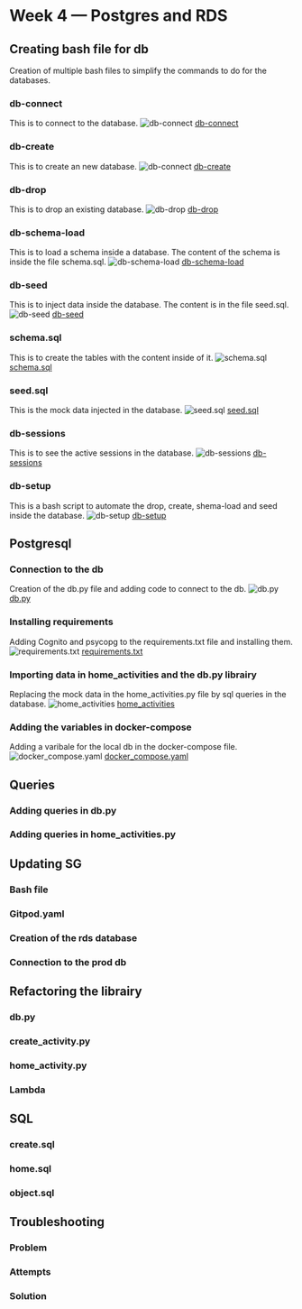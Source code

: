 # Week 4 — Postgres and RDS

## Creating bash file for db
Creation of multiple bash files to simplify the commands to do for the databases.
### db-connect
This is to connect to the database.
![db-connect](/journal/assets/dbconnect1_w4.png "db-connect")
[db-connect](https://github.com/CFelt22/aws-bootcamp-cruddur-2023/blob/main/backend-flask/bin/db-connect)
### db-create
This is to create an new database.
![db-connect](/journal/assets/dbcreate1_w4.png "db-connect")
[db-create](https://github.com/CFelt22/aws-bootcamp-cruddur-2023/blob/main/backend-flask/bin/db-create)
### db-drop
This is to drop an existing database.
![db-drop](/journal/assets/dbdrop1_w4.png "db-drop")
[db-drop](https://github.com/CFelt22/aws-bootcamp-cruddur-2023/blob/main/backend-flask/bin/db-drop)
### db-schema-load
This is to load a schema inside a database. The content of the schema is inside the file schema.sql.
![db-schema-load](/journal/assets/dbschemaload1_w4.png "db-schema-load")
[db-schema-load](https://github.com/CFelt22/aws-bootcamp-cruddur-2023/blob/main/backend-flask/bin/db-schema-load)
### db-seed
This is to inject data inside the database. The content is in the file seed.sql.
![db-seed](/journal/assets/dbseed1_w4.png "db-seed")
[db-seed](https://github.com/CFelt22/aws-bootcamp-cruddur-2023/blob/main/backend-flask/bin/db-seed)
### schema.sql
This is to create the tables with the content inside of it.
![schema.sql](/journal/assets/schema1_w4.png "schema.sql")
[schema.sql](https://github.com/CFelt22/aws-bootcamp-cruddur-2023/blob/main/backend-flask/db/schema.sql)
### seed.sql
This is the mock data injected in the database.
![seed.sql](/journal/assets/seed1_w4.png "seed.sql")
[seed.sql](https://github.com/CFelt22/aws-bootcamp-cruddur-2023/blob/main/backend-flask/db/seed.sql)
### db-sessions
This is to see the active sessions in the database.
![db-sessions](/journal/assets/dbsessions1_w4.png "db-sessions")
[db-sessions](https://github.com/CFelt22/aws-bootcamp-cruddur-2023/blob/main/backend-flask/bin/db-sessions)
### db-setup
This is a bash script to automate the drop, create, shema-load and seed inside the database.
![db-setup](/journal/assets/dbsetup1_w4.png "db-setup")
[db-setup](https://github.com/CFelt22/aws-bootcamp-cruddur-2023/blob/main/backend-flask/bin/db-setup)

## Postgresql

### Connection to the db
Creation of the db.py file and adding code to connect to the db.
![db.py](/journal/assets/dbpy1_w4.png "db.py")
[db.py](https://github.com/CFelt22/aws-bootcamp-cruddur-2023/blob/main/backend-flask/lib/db.py)
### Installing requirements
Adding Cognito and psycopg to the requirements.txt file and installing them.
![requirements.txt](/journal/assets/requir1_w4.png "requirements.txt")
[requirements.txt](https://github.com/CFelt22/aws-bootcamp-cruddur-2023/blob/main/backend-flask/requirements.txt)
### Importing data in home_activities and the db.py librairy
Replacing the mock data in the home_activities.py file by sql queries in the database.
![home_activities](/journal/assets/homeact1_w4.png "home_activities.py")
[home_activities](https://github.com/CFelt22/aws-bootcamp-cruddur-2023/blob/main/backend-flask/services/home_activities.py)
### Adding the variables in docker-compose
Adding a varibale for the local db in the docker-compose file.
![docker_compose.yaml](/journal/assets/dockercomp1_w4.png "docker-composel.yaml")
[docker_compose.yaml](https://github.com/CFelt22/aws-bootcamp-cruddur-2023/blob/main/docker-compose.yaml)
## Queries

### Adding queries in db.py

### Adding queries in home_activities.py

## Updating SG

### Bash file

### Gitpod.yaml

### Creation of the rds database

### Connection to the prod db

## Refactoring the librairy

### db.py

### create_activity.py

### home_activity.py

### Lambda

## SQL

### create.sql

### home.sql

### object.sql

## Troubleshooting

### Problem

### Attempts

### Solution
